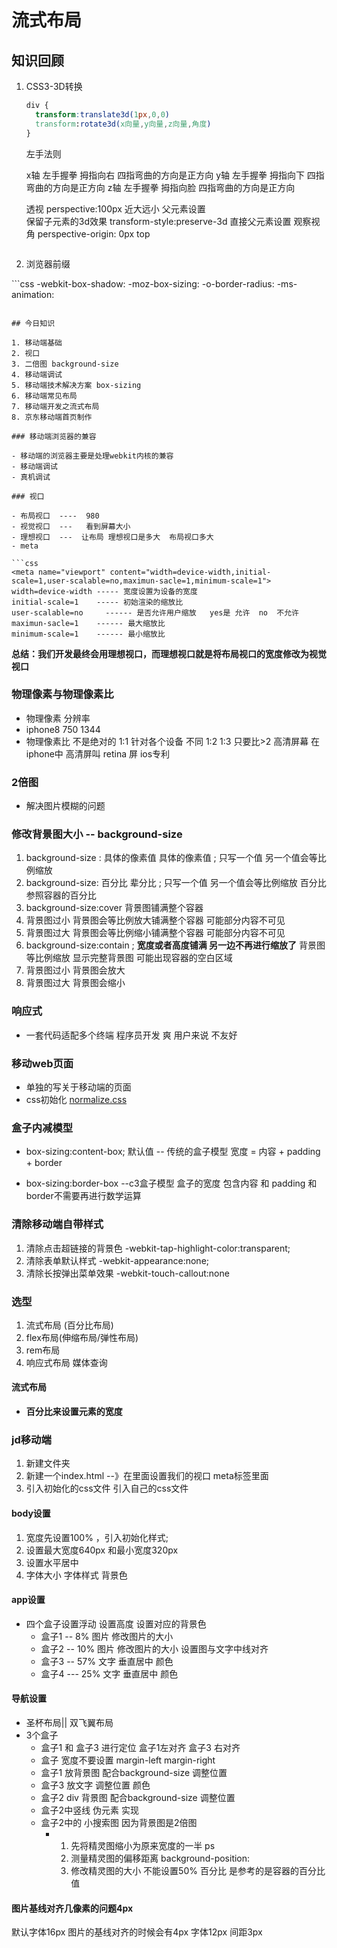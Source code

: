 # 流式布局

## 知识回顾

1. CSS3-3D转换 

   ```css
   div {
     transform:translate3d(1px,0,0)
     transform:rotate3d(x向量,y向量,z向量,角度)
   }
   ```


   左手法则

   x轴  左手握拳  拇指向右  四指弯曲的方向是正方向
   y轴  左手握拳  拇指向下    四指弯曲的方向是正方向
   z轴   左手握拳   拇指向脸  四指弯曲的方向是正方向

   透视  perspective:100px  近大远小   父元素设置  
   保留子元素的3d效果   transform-style:preserve-3d  直接父元素设置 
   观察视角   perspective-origin: 0px  top 
   ```

2. 浏览器前缀 


​```css
 -webkit-box-shadow:
 -moz-box-sizing: 
 -o-border-radius:
 -ms-animation:
   ```

## 今日知识

1. 移动端基础
2. 视口
3. 二倍图 background-size 
4. 移动端调试
5. 移动端技术解决方案 box-sizing
6. 移动端常见布局
7. 移动端开发之流式布局
8. 京东移动端首页制作

### 移动端浏览器的兼容

- 移动端的浏览器主要是处理webkit内核的兼容
- 移动端调试  
- 真机调试  

### 视口

- 布局视口  ----  980
- 视觉视口  ---   看到屏幕大小 
- 理想视口  ---  让布局 理想视口是多大  布局视口多大 
- meta 

```css
<meta name="viewport" content="width=device-width,initial-scale=1,user-scalable=no,maximun-sacle=1,minimum-scale=1">
width=device-width ----- 宽度设置为设备的宽度
initial-scale=1    ----- 初始渲染的缩放比
user-scalable=no     ------ 是否允许用户缩放   yes是 允许  no  不允许
maximun-sacle=1    ------ 最大缩放比
minimum-scale=1    ------ 最小缩放比
```

**总结：我们开发最终会用理想视口，而理想视口就是将布局视口的宽度修改为视觉视口**

### 物理像素与物理像素比

- 物理像素  分辨率  
- iphone8  750 1344  
- 物理像素比   不是绝对的 1:1   针对各个设备 不同  1:2  1:3    只要比>2   高清屏幕  在 iphone中 高清屏叫 retina 屏 ios专利

### 2倍图 

- 解决图片模糊的问题 

### 修改背景图大小 -- background-size

1.  background-size :  具体的像素值  具体的像素值 ;   只写一个值  另一个值会等比例缩放 
2.  background-size: 百分比  辈分比  ;  只写一个值  另一个值会等比例缩放  百分比参照容器的百分比
3.  background-size:cover  背景图铺满整个容器
   1. 背景图过小  背景图会等比例放大铺满整个容器   可能部分内容不可见
   2. 背景图过大  背景图会等比例缩小铺满整个容器 可能部分内容不可见
4.  background-size:contain ; **宽度或者高度铺满 另一边不再进行缩放了** 背景图等比例缩放 显示完整背景图   可能出现容器的空白区域
   1. 背景图过小  背景图会放大  
   2. 背景图过大  背景图会缩小 

### 响应式 

- 一套代码适配多个终端   程序员开发 爽    用户来说  不友好

### 移动web页面

- 单独的写关于移动端的页面
- css初始化  [normalize.css](https://github.com/necolas/normalize.css)

###  盒子内减模型

- box-sizing:content-box;   默认值   -- 传统的盒子模型   宽度  = 内容 + padding + border 


- box-sizing:border-box    --c3盒子模型 盒子的宽度   包含内容 和 padding 和border不需要再进行数学运算

### 清除移动端自带样式

1. 清除点击超链接的背景色  -webkit-tap-highlight-color:transparent;
2. 清除表单默认样式 -webkit-appearance:none;  
3. 清除长按弹出菜单效果 -webkit-touch-callout:none

### 选型

1. 流式布局  (百分比布局) 
2. flex布局(伸缩布局/弹性布局)
3. rem布局 
4. 响应式布局  媒体查询

#### 流式布局  

- **百分比来设置元素的宽度**

### jd移动端

1. 新建文件夹 
2. 新建一个index.html --》在里面设置我们的视口 meta标签里面
3. 引入初始化的css文件  引入自己的css文件 

#### body设置

1. 宽度先设置100% ，引入初始化样式;
2. 设置最大宽度640px 和最小宽度320px  
3. 设置水平居中  
4. 字体大小 字体样式  背景色 

#### app设置

- 四个盒子设置浮动    设置高度  设置对应的背景色 
  - 盒子1  -- 8%  图片 修改图片的大小 
  - 盒子2 -- 10%   图片 修改图片的大小  设置图与文字中线对齐
  - 盒子3 -- 57%   文字    垂直居中  颜色
  - 盒子4 --- 25%    文字   垂直居中  颜色

#### 导航设置

- 圣杯布局|| 双飞翼布局 
- 3个盒子
  - 盒子1 和 盒子3  进行定位   盒子1左对齐  盒子3 右对齐
  - 盒子  宽度不要设置   margin-left  margin-right   
  - 盒子1  放背景图  配合background-size    调整位置
  - 盒子3 放文字  调整位置 颜色
  - 盒子2   div 背景图 配合background-size    调整位置   
  - 盒子2中竖线   伪元素 实现  
  - 盒子2中的 小搜索图   因为背景图是2倍图  
    - 1. 先将精灵图缩小为原来宽度的一半  ps  
      2. 测量精灵图的偏移距离   background-position: 
      3. 修改精灵图的大小  不能设置50%   百分比 是参考的是容器的百分比值 

#### 图片基线对齐几像素的问题4px 

默认字体16px  图片的基线对齐的时候会有4px   字体12px   间距3px











